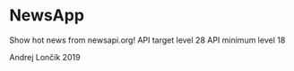 # NewsApp
Show hot news from newsapi.org!
API target level 28
API minimum level 18

Andrej Lončík 2019
